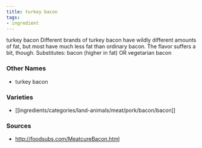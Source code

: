 ```yaml
---
title: turkey bacon
tags:
- ingredient
---
```

turkey bacon Different brands of turkey bacon have wildly different amounts of fat, but most have much less fat than ordinary bacon. The flavor suffers a bit, though. Substitutes: bacon (higher in fat) OR vegetarian bacon

### Other Names

* turkey bacon

### Varieties

* [[ingredients/categories/land-animals/meat/pork/bacon/bacon]]

### Sources
* http://foodsubs.com/MeatcureBacon.html
